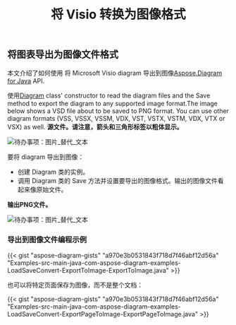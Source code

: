 ﻿---
title: 将 Visio 转换为图像格式
linktitle: 将 Visio 转换为图像
type: docs
weight: 20
url: /zh/java/convert-visio-to-image/
description: This topic show you how to Aspose.Diagram allows to convert Visio to various images formats. Convert Visio,VSD, VSS, VDW, VST, VSDX, VSSX, VSTX, VSDM, VSTM,VSSM to PNG, JPEG, BMP images with a few lines of code.
---
## **将图表导出为图像文件格式**
本文介绍了如何使用 将 Microsoft Visio diagram 导出到图像[Aspose.Diagram for Java](https://products.aspose.com/diagram/java/) API.

使用[Diagram](https://reference.aspose.com/diagram/java/com.aspose.diagram/diagram) class' constructor to read the diagram files and the Save method to export the diagram to any supported image format.The image below shows a VSD file about to be saved to PNG format. You can use other diagram formats (VSS, VSSX, VSSM, VDX, VST, VSTX, VSTM, VDX, VTX or VSX) as well.
**源文件。请注意，箭头和三角形标签以粗体显示。**

![待办事项：图片_替代_文本](http://i.imgur.com/WOV36ek.png)

要将 diagram 导出到图像：

- 创建 Diagram 类的实例。
- 调用 Diagram 类的 Save 方法并设置要导出的图像格式。输出的图像文件看起来像原始文件。

**输出PNG文件。**

![待办事项：图片_替代_文本](http://i.imgur.com/WOV36ek.png)
### **导出到图像文件编程示例**
{{< gist "aspose-diagram-gists" "a970e3b0531843f718d7f46abf12d56a" "Examples-src-main-java-com-aspose-diagram-examples-LoadSaveConvert-ExportToImage-ExportToImage.java" >}}

也可以将特定页面保存为图像，而不是整个文档：

{{< gist "aspose-diagram-gists" "a970e3b0531843f718d7f46abf12d56a" "Examples-src-main-java-com-aspose-diagram-examples-LoadSaveConvert-ExportPageToImage-ExportPageToImage.java" >}}
